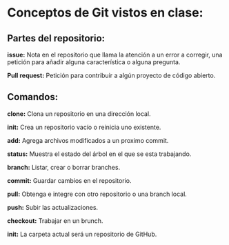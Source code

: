 # Conceptos de Git vistos en clase:

## Partes del repositorio:

**issue:** Nota en el repositorio que llama la atención a un error a corregir, una petición para añadir alguna característica o alguna pregunta.

**Pull request:** Petición para contribuir a algún proyecto de código abierto.

## Comandos:

**clone:** Clona un repositorio en una dirección local.

**init:** Crea un repositorio vacío o reinicia uno existente.

**add:** Agrega archivos modificados a un proximo commit.

**status:** Muestra el estado del árbol en el que se esta trabajando.

**branch:** Listar, crear o borrar branches.

**commit:** Guardar cambios en el repositorio.  

**pull:** Obtenga e integre con otro repositorio o una branch local.

**push:** Subir las actualizaciones.

**checkout:** Trabajar en un brunch.

**init:** La carpeta actual será un repositorio de GitHub.
